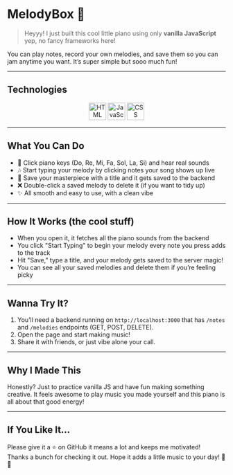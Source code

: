 # MelodyBox 🎹

> Heyyy! I just built this cool little piano using only **vanilla JavaScript**  yep, no fancy frameworks here!

You can play notes, record your own melodies, and save them so you can jam anytime you want. It’s super simple but sooo much fun!

---

## Technologies

<p align="center">
  <img src="https://cdn.jsdelivr.net/gh/devicons/devicon/icons/html5/html5-original.svg" height="40" alt="HTML" />
    <img src="https://cdn.jsdelivr.net/gh/devicons/devicon/icons/javascript/javascript-original.svg" height="40" alt="JavaScript" />
  <img src="https://cdn.jsdelivr.net/gh/devicons/devicon/icons/css3/css3-original.svg" height="40" alt="CSS" />

</p>

---

## What You Can Do

- 🎵 Click piano keys (Do, Re, Mi, Fa, Sol, La, Si) and hear real sounds  
- 🎶 Start typing your melody by clicking notes  your song shows up live  
- 💾 Save your masterpiece with a title  and it gets saved to the backend  
- ❌ Double-click a saved melody to delete it (if you want to tidy up)  
- ✨ All smooth and easy to use, with a clean vibe

---

## How It Works (the cool stuff)

- When you open it, it fetches all the piano sounds from the backend  
- You click "Start Typing" to begin your melody  every note you press adds to the track  
- Hit "Save," type a title, and your melody gets saved to the server  magic!  
- You can see all your saved melodies and delete them if you’re feeling picky

---

## Wanna Try It?

1. You’ll need a backend running on `http://localhost:3000` that has `/notes` and `/melodies` endpoints (GET, POST, DELETE).  
2. Open the page and start making music!  
3. Share it with friends, or just vibe alone  your call.

---

## Why I Made This

Honestly? Just to practice vanilla JS and have fun making something creative. It feels awesome to play music you made yourself  and this piano is all about that good energy!

---

## If You Like It…

Please give it a ⭐ on GitHub  it means a lot and keeps me motivated!  
Thanks a bunch for checking it out. Hope it adds a little music to your day! 🎹✨
